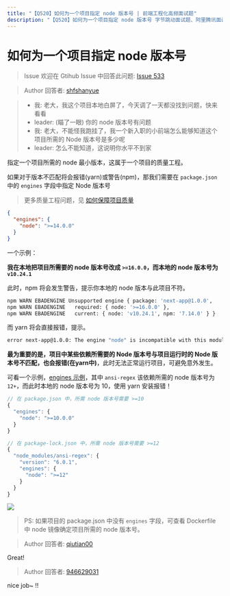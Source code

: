 ```yaml
---
title: "【Q520】如何为一个项目指定 node 版本号 | 前端工程化高频面试题"
description: "【Q520】如何为一个项目指定 node 版本号 字节跳动面试题、阿里腾讯面试题、美团小米面试题。"
---
```


# 如何为一个项目指定 node 版本号

> Issue
> 欢迎在 Gtihub Issue 中回答此问题: [Issue 533](https://github.com/shfshanyue/Daily-Question/issues/533)

> Author
> 回答者: [shfshanyue](https://github.com/shfshanyue)

> - 我: 老大，我这个项目本地白屏了，今天调了一天都没找到问题，快来看看
> - leader: (瞄了一眼) 你的 node 版本号有问题
> - 我: 老大，不能怪我跑挂了，我一个新入职的小前端怎么能够知道这个项目所需的 Node 版本号是多少呢
> - leader: 怎么不能知道，这说明你水平不到家

指定一个项目所需的 node 最小版本，这属于一个项目的质量工程。

如果对于版本不匹配将会报错(yarn)或警告(npm)，那我们需要在 `package.json` 中的 `engines` 字段中指定 Node 版本号

> 更多质量工程问题，见 [如何保障项目质量](https://github.com/shfshanyue/Daily-Question/issues/552)

```json
{
  "engines": {
    "node": ">=14.0.0"
  }
}
```

一个示例：

**我在本地把项目所需要的 node 版本号改成 `>=16.0.0`，而本地的 node 版本号为 `v10.24.1`**

此时，npm 将会发生警告，提示你本地的 node 版本与此项目不符。

```bash
npm WARN EBADENGINE Unsupported engine { package: 'next-app@1.0.0',
npm WARN EBADENGINE   required: { node: '>=16.0.0' },
npm WARN EBADENGINE   current: { node: 'v10.24.1', npm: '7.14.0' } }
```

而 yarn 将会直接报错，提示。

```bash
error next-app@1.0.0: The engine "node" is incompatible with this module. Expected version ">=16.0.0". Got "10.24.1"
```

**最为重要的是，项目中某些依赖所需要的 Node 版本号与项目运行时的 Node 版本号不匹配，也会报错(在yarn中)**，此时无法正常运行项目，可避免意外发生。

可看一个示例，[engines 示例](https://github.com/shfshanyue/node-examples/tree/master/engineering/package/engines)，其中 `ansi-regex` 该依赖所需的 node 版本号为 `12+`，而此时本地的 node 版本号为 10，使用 yarn 安装报错！

```js
// 在 package.json 中，所需 node 版本号需要 >=10
{
  "engines": {
    "node": ">=10.0.0"
  }
}

// 在 package-lock.json 中，所需 node 版本号需要 >=12
{
  "node_modules/ansi-regex": {
    "version": "6.0.1",
    "engines": {
      "node": ">=12"
    }
  }
}
```

![](https://cdn.jsdelivr.net/gh/shfshanyue/assets/2021-12-25/clipboard-2084.d06897.webp)

> PS: 如果项目的 package.json 中没有 `engines` 字段，可查看 Dockerfile 中 node 镜像确定项目所需的 node 版本号。

> Author
> 回答者: [qiutian00](https://github.com/qiutian00)

Great!

> Author
> 回答者: [946629031](https://github.com/946629031)

nice job~ !!
